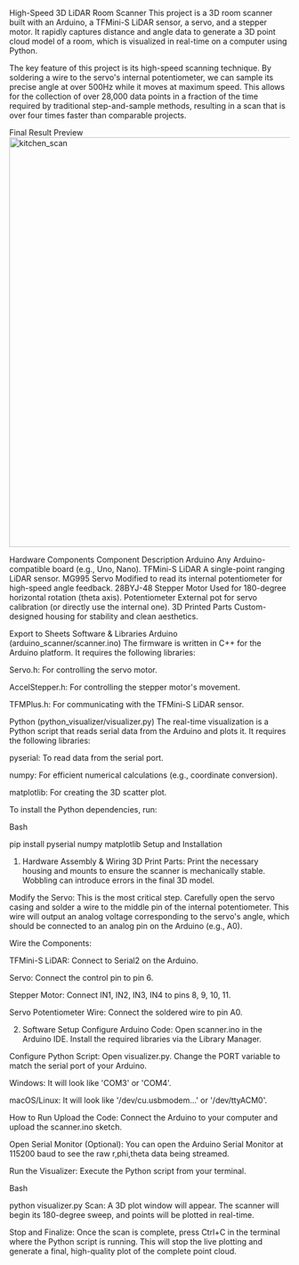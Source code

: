 High-Speed 3D LiDAR Room Scanner
This project is a 3D room scanner built with an Arduino, a TFMini-S LiDAR sensor, a servo, and a stepper motor. It rapidly captures distance and angle data to generate a 3D point cloud model of a room, which is visualized in real-time on a computer using Python.

The key feature of this project is its high-speed scanning technique. By soldering a wire to the servo's internal potentiometer, we can sample its precise angle at over 500Hz while it moves at maximum speed. This allows for the collection of over 28,000 data points in a fraction of the time required by traditional step-and-sample methods, resulting in a scan that is over four times faster than comparable projects.

Final Result Preview
<img width="843" height="736" alt="kitchen_scan" src="https://github.com/user-attachments/assets/cceeaa2b-2d00-4dad-a0fc-d7e5550cc0bd" />


Hardware Components
Component	Description
Arduino	Any Arduino-compatible board (e.g., Uno, Nano).
TFMini-S LiDAR	A single-point ranging LiDAR sensor.
MG995 Servo	Modified to read its internal potentiometer for high-speed angle feedback.
28BYJ-48 Stepper Motor	Used for 180-degree horizontal rotation (theta axis).
Potentiometer	External pot for servo calibration (or directly use the internal one).
3D Printed Parts	Custom-designed housing for stability and clean aesthetics.

Export to Sheets
Software & Libraries
Arduino (arduino_scanner/scanner.ino)
The firmware is written in C++ for the Arduino platform. It requires the following libraries:

Servo.h: For controlling the servo motor.

AccelStepper.h: For controlling the stepper motor's movement.

TFMPlus.h: For communicating with the TFMini-S LiDAR sensor.

Python (python_visualizer/visualizer.py)
The real-time visualization is a Python script that reads serial data from the Arduino and plots it. It requires the following libraries:

pyserial: To read data from the serial port.

numpy: For efficient numerical calculations (e.g., coordinate conversion).

matplotlib: For creating the 3D scatter plot.

To install the Python dependencies, run:

Bash

pip install pyserial numpy matplotlib
Setup and Installation
1. Hardware Assembly & Wiring
3D Print Parts: Print the necessary housing and mounts to ensure the scanner is mechanically stable. Wobbling can introduce errors in the final 3D model.

Modify the Servo: This is the most critical step. Carefully open the servo casing and solder a wire to the middle pin of the internal potentiometer. This wire will output an analog voltage corresponding to the servo's angle, which should be connected to an analog pin on the Arduino (e.g., A0).

Wire the Components:

TFMini-S LiDAR: Connect to Serial2 on the Arduino.

Servo: Connect the control pin to pin 6.

Stepper Motor: Connect IN1, IN2, IN3, IN4 to pins 8, 9, 10, 11.

Servo Potentiometer Wire: Connect the soldered wire to pin A0.

2. Software Setup
Configure Arduino Code: Open scanner.ino in the Arduino IDE. Install the required libraries via the Library Manager.

Configure Python Script: Open visualizer.py. Change the PORT variable to match the serial port of your Arduino.

Windows: It will look like 'COM3' or 'COM4'.

macOS/Linux: It will look like '/dev/cu.usbmodem...' or '/dev/ttyACM0'.

How to Run
Upload the Code: Connect the Arduino to your computer and upload the scanner.ino sketch.

Open Serial Monitor (Optional): You can open the Arduino Serial Monitor at 115200 baud to see the raw r,phi,theta data being streamed.

Run the Visualizer: Execute the Python script from your terminal.

Bash

python visualizer.py
Scan: A 3D plot window will appear. The scanner will begin its 180-degree sweep, and points will be plotted in real-time.

Stop and Finalize: Once the scan is complete, press Ctrl+C in the terminal where the Python script is running. This will stop the live plotting and generate a final, high-quality plot of the complete point cloud.
